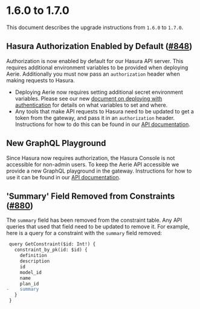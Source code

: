# 1.6.0 to 1.7.0

This document describes the upgrade instructions from `1.6.0` to `1.7.0`.

## Hasura Authorization Enabled by Default ([#848](https://github.com/NASA-AMMOS/aerie/issues/848))

Authorization is now enabled by default for our Hasura API server. This requires additional environment variables to be provided when deploying Aerie. Additionally you must now pass an `authorization` header when making requests to Hasura.

- Deploying Aerie now requires setting additional secret environment variables. Please see our new [document on deploying with authentication](http://localhost:3000/aerie-docs/deployment/advanced-authentication/) for details on what variables to set and where.
- Any tools that make API requests to Hasura need to be updated to get a token from the gateway, and pass it in an `authorization` header. Instructions for how to do this can be found in our [API documentation](http://localhost:3000/aerie-docs/api/introduction/#authentication).

## New GraphQL Playground

Since Hasura now requires authorization, the Hasura Console is not accessible for non-admin users. To keep the Aerie API accessible we provide a new GraphQL playground in the gateway. Instructions for how to use it can be found in our [API documentation](http://localhost:3000/aerie-docs/api/introduction/#playground).

## 'Summary' Field Removed from Constraints ([#880](https://github.com/NASA-AMMOS/aerie/pull/880))

The `summary` field has been removed from the constraint table. Any API queries that used that field need to be updated to remove it. For example, here is a query for a constraint with the `summary` field removed:

```diff
 query GetConstraint($id: Int!) {
   constraint_by_pk(id: $id) {
     definition
     description
     id
     model_id
     name
     plan_id
-    summary
   }
 }
```
